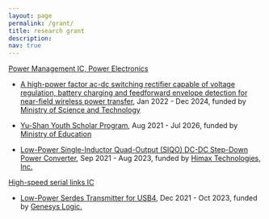 ```yaml
---
layout: page
permalink: /grant/
title: research grant
description: 
nav: true
---
```


<a href="#"> Power Management IC, Power Electronics </a>

<ul>
    <li> <p> <a href="#">A high-power factor ac-dc switching rectifier capable of voltage regulation, battery charging and feedforward envelope detection for near-field wireless power transfer</a>, Jan 2022 - Dec 2024, funded by <a href="#">Ministry of Science and Technology</a> </p> </li>
    <li> <p> <a href="#">Yu-Shan Youth Scholar Program</a>, Aug 2021 - Jul 2026, funded by <a href="#">Ministry of Education</a> </p> </li>
    <li> <p> <a href="#">Low-Power Single-Inductor Quad-Output (SIQO) DC-DC Step-Down Power Converter</a>, Sep 2021 - Aug 2023, funded by <a href="#">Himax Technologies, Inc.</a> </p> </li>

</ul>


<a href="#"> High-speed serial links IC </a>

<ul>
    <li> <p> <a href="#">Low-Power Serdes Transmitter for USB4</a>, Dec 2021 - Oct 2023, funded by <a href="#">Genesys Logic.</a> </p> </li>
</ul>
